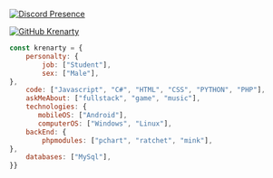 [![Discord Presence](https://lanyard-profile-readme.vercel.app/api/879740287801495572)](https://discord.com/users/879740287801495572)

[![GitHub Krenarty](https://img.shields.io/badge/@krenarty-8b72ff?style=flat&logo=Instagram&logoColor=white)](https://instagram.com/krenarty)&nbsp;
<a href="https://www.instagram.com/krenarty"></a> &nbsp;

```javascript
const krenarty = {
    personalty: {
        job: ["Student"],
        sex: ["Male"],
},               
    code: ["Javascript", "C#", "HTML", "CSS", "PYTHON", "PHP"],
    askMeAbout: ["fullstack", "game", "music"],
    technologies: {
       mobileOS: ["Android"],
       computerOS: ["Windows", "Linux"],
    backEnd: {
        phpmodules: ["pchart", "ratchet", "mink"],
},
    databases: ["MySql"],
}}
```
